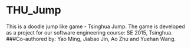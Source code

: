 # THU_Jump
This is a doodle jump like game - Tsinghua Jump.
The game is developed as a project for our software engineering course: SE 2015, Tsinghua.
###Co-authored by:
Yao Ming, Jiabao Jin, Ao Zhu and Yuehan Wang.
